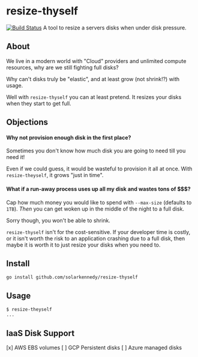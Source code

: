 # resize-thyself

[![Build Status](https://travis-ci.org/solarkennedy/resize-thyself.svg?branch=master)](https://travis-ci.org/solarkennedy/resize-thyself)
A tool to resize a servers disks when under disk pressure.

## About

We live in a modern world with "Cloud" providers and unlimited compute resources, why are we still fighting full disks?

Why can't disks truly be "elastic", and at least grow (not shrink!?) with usage.

Well with `resize-thyself` you can at least pretend. It resizes your disks when they start to get full.

## Objections

#### Why not provision enough disk in the first place?

Sometimes you don't know how much disk you are going to need till you need it!

Even if we could guess, it would be wasteful to provision it all at once. With `resize-theyself`, it grows "just in time".

#### What if a run-away process uses up all my disk and wastes tons of $$$?

Cap how much money you would like to spend with `--max-size` (defaults to `1TB`). *Then* you can get woken up in the middle of the night to a full disk.

Sorry though, you won't be able to shrink.

`resize-thyself` isn't for the cost-sensitive. If your developer time is costly, or it isn't worth the risk to an application crashing due to a full disk, then maybe it is worth it to just resize your disks when you need to.

## Install

    go install github.com/solarkennedy/resize-thyself

## Usage

```
$ resize-theyself
...
```

## IaaS Disk Support

[x] AWS EBS volumes
[ ] GCP Persistent disks
[ ] Azure managed disks
